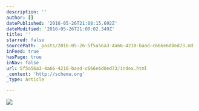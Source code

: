 ```yaml
---
description: ''
author: []
datePublished: '2016-05-26T21:08:15.692Z'
dateModified: '2016-05-26T21:00:02.349Z'
title: ''
starred: false
sourcePath: _posts/2016-05-26-5f5a56a3-4a66-4210-baad-c666e6d0ed73.md
inFeed: true
hasPage: true
inNav: false
url: 5f5a56a3-4a66-4210-baad-c666e6d0ed73/index.html
_context: 'http://schema.org'
_type: Article

---
```

![](https://the-grid-user-content.s3-us-west-2.amazonaws.com/9951607f-f300-4cad-9772-d12b37265906.jpg)